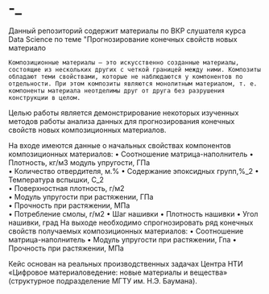 # -_
Данный репозиторий содержит материалы по ВКР слушателя курса Data Science по теме "Прогнозирование конечных свойств новых материало

	Композиционные материалы — это искусственно созданные материалы, состоящие из нескольких других с четкой границей между ними. Композиты обладают теми свойствами, которые не наблюдаются у компонентов по отдельности. При этом композиты являются монолитным материалом, т. е. компоненты материала неотделимы друг от друга без разрушения конструкции в целом.

Целью работы является демонстрирование некоторых изученных методов работы анализа данных для прогнозирования конечных свойств новых композиционных материалов. 

На входе имеются данные о начальных свойствах компонентов композиционных материалов: 
•	Соотношение матрица-наполнитель	
•	Плотность, кг/м3	модуль упругости, ГПа	
•	Количество отвердителя, м.%	
•	Содержание эпоксидных групп,%_2	
•	Температура вспышки, С_2	
•	Поверхностная плотность, г/м2	
•	Модуль упругости при растяжении, ГПа	
•	Прочность при растяжении, МПа	
•	Потребление смолы, г/м2
•	Шаг нашивки
•	Плотность нашивки 
•	Угол нашивки, град
На выходе необходимо спрогнозировать ряд конечных свойств получаемых композиционных материалов:
•	Соотношение матрица-наполнитель
•	Модуль упругости при растяжении, Гпа
•	Прочность при растяжении, МПа


Кейс основан на реальных производственных задачах Центра НТИ «Цифровое материаловедение: новые материалы и вещества» (структурное подразделение МГТУ им. Н.Э. Баумана).



